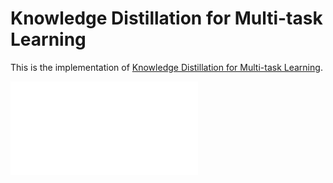 # Knowledge Distillation for Multi-task Learning
This is the implementation of [Knowledge Distillation for Multi-task Learning](https://arxiv.org/pdf/2007.06889.pdf).


![](./figure/diagram.pdf)
